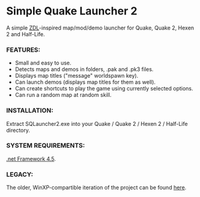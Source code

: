 # Simple Quake Launcher 2
A simple [ZDL](http://zdoom.org/wiki/ZDL)-inspired map/mod/demo launcher for Quake, Quake 2, Hexen 2 and Half-Life.

### FEATURES:
- Small and easy to use.
- Detects maps and demos in folders, .pak and .pk3 files.
- Displays map titles ("message" worldspawn key).
- Can launch demos (displays map titles for them as well).
- Can create shortcuts to play the game using currently selected options.
- Can run a random map at random skill.

### INSTALLATION:
Extract SQLauncher2.exe into your Quake / Quake 2 / Hexen 2 / Half-Life directory.

### SYSTEM REQUIREMENTS:
[.net Framework 4.5](https://www.microsoft.com/download/details.aspx?id=30653). 

### LEGACY:
The older, WinXP-compartible iteration of the project can be found [here](https://sourceforge.net/projects/simplequakelauncher/).